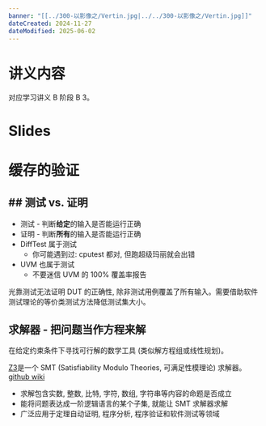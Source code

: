 ```yaml
---
banner: "[[../300-以影像之/Vertin.jpg|../../300-以影像之/Vertin.jpg]]"
dateCreated: 2024-11-27
dateModified: 2025-06-02
---
```

# 讲义内容

对应学习讲义 B 阶段 B 3。

# Slides

# 缓存的验证

## ## 测试 vs. 证明
- 测试 - 判断**给定**的输入是否能运行正确
- 证明 - 判断**所有**的输入是否能运行正确
- DiffTest 属于测试
    - 你可能遇到过: cputest 都对, 但跑超级玛丽就会出错
- UVM 也属于测试
    - 不要迷信 UVM 的 100% 覆盖率报告

光靠测试无法证明 DUT 的正确性, 除非测试用例覆盖了所有输入。需要借助软件测试理论的等价类测试方法降低测试集大小。

## 求解器 - 把问题当作方程来解

在给定约束条件下寻找可行解的数学工具 (类似解方程组或线性规划)。

<a href=" https://github.com/Z3Prover/z3">Z3</a>是一个 SMT (Satisfiability Modulo Theories, 可满足性模理论) 求解器。<a href=" https://github.com/Z3Prover/z3/wiki#background">github wiki</a>

- 求解包含实数, 整数, 比特, 字符, 数组, 字符串等内容的命题是否成立
- 能将问题表达成一阶逻辑语言的某个子集, 就能让 SMT 求解器求解
- 广泛应用于定理自动证明, 程序分析, 程序验证和软件测试等领域
